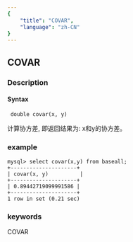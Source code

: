 ```yaml
---
{
    "title": "COVAR",
    "language": "zh-CN"
}
---
```


<!-- 
Licensed to the Apache Software Foundation (ASF) under one
or more contributor license agreements.  See the NOTICE file
distributed with this work for additional information
regarding copyright ownership.  The ASF licenses this file
to you under the Apache License, Version 2.0 (the
"License"); you may not use this file except in compliance
with the License.  You may obtain a copy of the License at

  http://www.apache.org/licenses/LICENSE-2.0

Unless required by applicable law or agreed to in writing,
software distributed under the License is distributed on an
"AS IS" BASIS, WITHOUT WARRANTIES OR CONDITIONS OF ANY
KIND, either express or implied.  See the License for the
specific language governing permissions and limitations
under the License.
-->

## COVAR
### Description
#### Syntax

` double covar(x, y)`

计算协方差, 即返回结果为: x和y的协方差。


### example

```
mysql> select covar(x,y) from baseall;
+---------------------+
| covar(x, y)          |
+---------------------+
| 0.89442719099991586 |
+---------------------+
1 row in set (0.21 sec)

```
### keywords
COVAR
